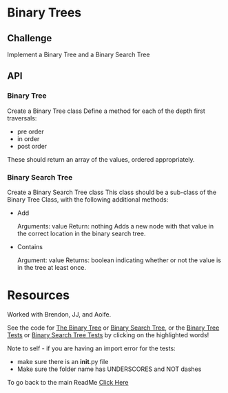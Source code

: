 # Binary Trees

## Challenge

Implement a Binary Tree and a Binary Search Tree

## API

### Binary Tree

Create a Binary Tree class
Define a method for each of the depth first traversals:

- pre order
- in order
- post order

These should return an array of the values, ordered appropriately.

### Binary Search Tree

Create a Binary Search Tree class
This class should be a sub-class of the Binary Tree Class, with the following additional methods:

- Add

  Arguments: value
  Return: nothing
  Adds a new node with that value in the correct location in the binary search tree.

- Contains

  Argument: value
  Returns: boolean indicating whether or not the value is in the tree at least once.

# Resources
Worked with Brendon, JJ, and Aoife.

See the code for [The Binary Tree](/data_structures/binary_tree/binary_tree.py) or [Binary Search Tree](/data-structures-and-algorithms-401/python/data_structures/binary_tree/binary_search_tree.py), or the [Binary Tree Tests](/data_structures/binary_tree/test_binary_tree.py) or [Binary Search Tree Tests](/data_structures/binary_tree/test_binary_search_tree.py) by clicking on the highlighted words!

Note to self - if you are having an import error for the tests:
- make sure there is an __init__.py file
- Make sure the folder name has UNDERSCORES and NOT dashes


To go back to the main ReadMe [Click Here](../../README.md)
